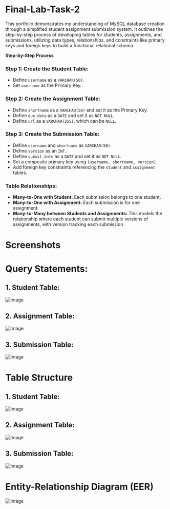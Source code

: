 # Final-Lab-Task-2
This portfolio demonstrates my understanding of MySQL database creation through a simplified student assignment submission system. It outlines the step-by-step process of developing tables for students, assignments, and submissions, utilizing data types, relationships, and constraints like primary keys and foreign keys to build a functional relational schema.

**Step-by-Step Process**

### **Step 1: Create the Student Table:**

* Define `username` as a `VARCHAR(50)`.
* Set `username` as the Primary Key.

### **Step 2: Create the Assignment Table:**

* Define `shortname` as a `VARCHAR(50)` and set it as the Primary Key.
* Define `due_date` as a `DATE` and set it as `NOT NULL`.
* Define `url` as a `VARCHAR(255)`, which can be `NULL`.

### **Step 3: Create the Submission Table:**

* Define `username` and `shortname` as `VARCHAR(50)`.
* Define `version` as an `INT`.
* Define `submit_date` as a `DATE` and set it as `NOT NULL`.
* Set a composite primary key using `(username, shortname, version)`.
* Add foreign key constraints referencing the `student` and `assignment` tables.

### **Table Relationships:**

* **Many-to-One with Student:** Each submission belongs to one student.
* **Many-to-One with Assignment:** Each submission is for one assignment.
* **Many-to-Many between Students and Assignments:** This models the relationship where each student can submit multiple versions of assignments, with version tracking each submission.


# Screenshots
# Query Statements:
## 1. Student Table:
![Image](https://github.com/user-attachments/assets/3f808d5c-466b-43bf-8440-0c057c3c8b52)

## 2. Assignment Table:
![Image](https://github.com/user-attachments/assets/a9dc4ada-69af-4ce2-8881-b1eb2ae8bbae)

## 3. Submission Table:
![Image](https://github.com/user-attachments/assets/d7971eb1-a672-45ea-8cc7-c407f0bdec42)

# Table Structure
## 1. Student Table:
![Image](https://github.com/user-attachments/assets/1020c53a-2cd9-4f57-b292-42f7f626787f)

## 2. Assignment Table:
![Image](https://github.com/user-attachments/assets/f64eb08d-4db0-4b7c-bd01-37d64ad7fc0c)

## 3. Submission Table:
![Image](https://github.com/user-attachments/assets/7f93764e-0dda-4cf3-a3c4-98f9f1fbc4c1)

# Entity-Relationship Diagram (EER)
![Image](https://github.com/user-attachments/assets/069d6c67-5e06-4b82-80d8-3e3780cafa57)
